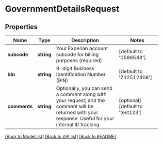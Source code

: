 # GovernmentDetailsRequest

## Properties
Name | Type | Description | Notes
------------ | ------------- | ------------- | -------------
**subcode** | **string** | Your Experian account subcode for billing purposes (required) | [default to '0586548']
**bin** | **string** | 9-digit Business Identification Number (BIN) | [default to '712512408']
**comments** | **string** | Optionally, you can send a comment along with your request;  and the comment will be returned with your response.  Useful for your internal ID tracking | [optional] [default to 'test123']

[[Back to Model list]](../README.md#documentation-for-models) [[Back to API list]](../README.md#documentation-for-api-endpoints) [[Back to README]](../README.md)


